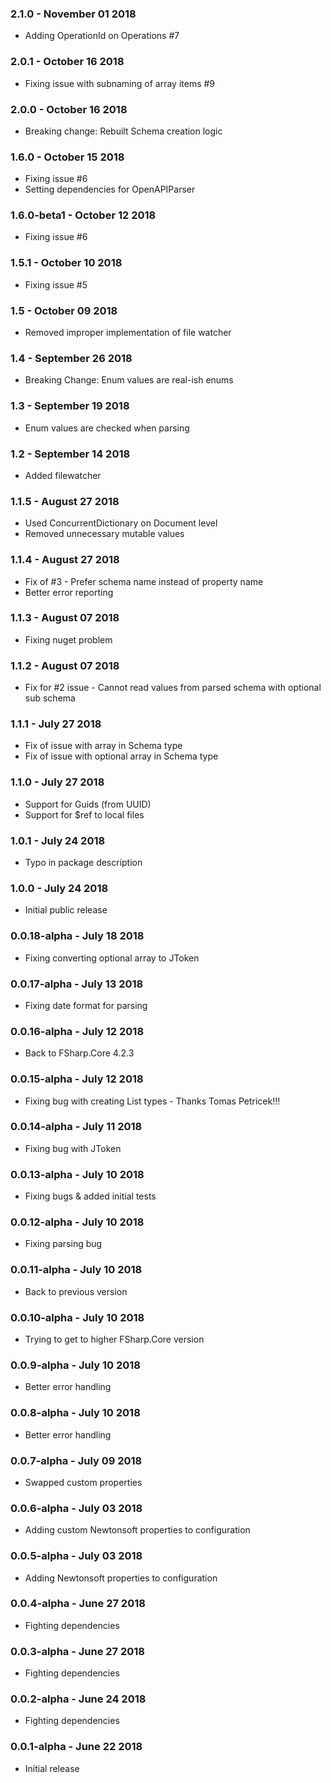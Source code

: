 ### 2.1.0 - November 01 2018
* Adding OperationId on Operations #7

### 2.0.1 - October 16 2018
* Fixing issue with subnaming of array items #9

### 2.0.0 - October 16 2018
* Breaking change: Rebuilt Schema creation logic

### 1.6.0 - October 15 2018
* Fixing issue #6
* Setting dependencies for OpenAPIParser

### 1.6.0-beta1 - October 12 2018
* Fixing issue #6

### 1.5.1 - October 10 2018
* Fixing issue #5

### 1.5 - October 09 2018
* Removed improper implementation of file watcher

### 1.4 - September 26 2018
* Breaking Change: Enum values are real-ish enums

### 1.3 - September 19 2018
* Enum values are checked when parsing

### 1.2 - September 14 2018
* Added filewatcher

### 1.1.5 - August 27 2018
* Used ConcurrentDictionary on Document level
* Removed unnecessary mutable values

### 1.1.4 - August 27 2018
* Fix of #3 - Prefer schema name instead of property name
* Better error reporting

### 1.1.3 - August 07 2018
* Fixing nuget problem

### 1.1.2 - August 07 2018
* Fix for #2 issue - Cannot read values from parsed schema with optional sub schema

### 1.1.1 - July 27 2018
* Fix of issue with array in Schema type
* Fix of issue with optional array in Schema type

### 1.1.0 - July 27 2018
* Support for Guids (from UUID)
* Support for $ref to local files

### 1.0.1 - July 24 2018
* Typo in package description

### 1.0.0 - July 24 2018
* Initial public release

### 0.0.18-alpha - July 18 2018
* Fixing converting optional array to JToken

### 0.0.17-alpha - July 13 2018
* Fixing date format for parsing

### 0.0.16-alpha - July 12 2018
* Back to FSharp.Core 4.2.3

### 0.0.15-alpha - July 12 2018
* Fixing bug with creating List types - Thanks Tomas Petricek!!!

### 0.0.14-alpha - July 11 2018
* Fixing bug with JToken

### 0.0.13-alpha - July 10 2018
* Fixing bugs & added initial tests

### 0.0.12-alpha - July 10 2018
* Fixing parsing bug

### 0.0.11-alpha - July 10 2018
* Back to previous version

### 0.0.10-alpha - July 10 2018
* Trying to get to higher FSharp.Core version

### 0.0.9-alpha - July 10 2018
* Better error handling

### 0.0.8-alpha - July 10 2018
* Better error handling

### 0.0.7-alpha - July 09 2018
* Swapped custom properties

### 0.0.6-alpha - July 03 2018
* Adding custom Newtonsoft properties to configuration

### 0.0.5-alpha - July 03 2018
* Adding Newtonsoft properties to configuration

### 0.0.4-alpha - June 27 2018
* Fighting dependencies

### 0.0.3-alpha - June 27 2018
* Fighting dependencies

### 0.0.2-alpha - June 24 2018
* Fighting dependencies

### 0.0.1-alpha - June 22 2018
* Initial release